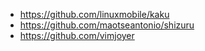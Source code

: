 - https://github.com/linuxmobile/kaku
- https://github.com/maotseantonio/shizuru
- https://github.com/vimjoyer

